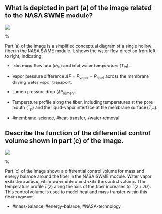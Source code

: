 ## What is depicted in part (a) of the image related to the NASA SWME module?

![](https://cdn.mathpix.com/cropped/2024_05_27_fb8951a62f9b31975d8ag-1.jpg?height=252&width=1194&top_left_y=2242&top_left_x=429)

%

Part (a) of the image is a simplified conceptual diagram of a single hollow fiber in the NASA SWME module. It shows the water flow direction from left to right, indicating:

- Inlet mass flow rate ($\dot{m}_{in}$) and inlet water temperature ($T_{in}$).
- Vapor pressure difference $\Delta P = P_{\mathrm{vapor}} - P_{\mathrm{shell}}$ across the membrane driving water vapor transport.
- Lumen pressure drop ($\Delta P_{\mathrm{lumen}}$).
- Temperature profile along the fiber, including temperatures at the pore mouth ($T_{p}$) and the liquid-vapor interface at the membrane surface ($T_{m}$).

- #membrane-science, #heat-transfer, #water-removal

## Describe the function of the differential control volume shown in part (c) of the image.

![](https://cdn.mathpix.com/cropped/2024_05_27_fb8951a62f9b31975d8ag-1.jpg?height=252&width=1194&top_left_y=2242&top_left_x=429)

%

Part (c) of the image shows a differential control volume for mass and energy balance around the fiber in the NASA SWME module. Water vapor exits the surface, while water enters and exits the control volume. The temperature profile $T(z)$ along the axis of the fiber increases to $T(z+\Delta z)$. This control volume is used to model heat and mass transfer within this fiber segment.

- #mass-balance, #energy-balance, #NASA-technology
